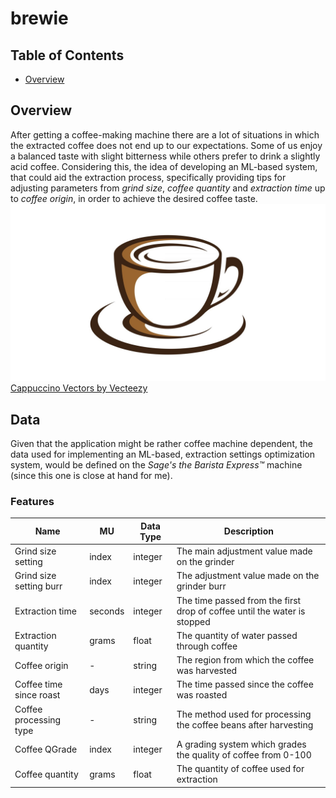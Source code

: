 # brewie

## Table of Contents

- [Overview](#overview)
  
## Overview

After getting a coffee-making machine there are a lot of situations in which the extracted coffee does not end up to our expectations. Some of us enjoy a balanced taste with slight bitterness while others prefer to drink a slightly acid coffee. Considering this, the idea of developing an ML-based system, that could aid the extraction process, specifically providing tips for adjusting parameters from _grind size_, _coffee quantity_ and _extraction time_ up to _coffee origin_, in order to achieve the desired coffee taste.
<br />
![alt text](images/coffee-icon.jpg)
<a href="https://www.vecteezy.com/free-vector/cappuccino">Cappuccino Vectors by Vecteezy</a>

## Data

Given that the application might be rather coffee machine dependent, the data used for implementing an ML-based, extraction settings optimization system, would be defined on the _Sage's the Barista Express™_ machine (since this one is close at hand for me).

### Features
|Name|MU|Data Type|Description|
|---|---|---|---|
|Grind size setting|index|integer|The main adjustment value made on the grinder|
|Grind size setting burr|index|integer|The adjustment value made on the grinder burr|
|Extraction time|seconds|integer|The time passed from the first drop of coffee until the water is stopped|
|Extraction quantity|grams|float|The quantity of water passed through coffee|
|Coffee origin|-|string|The region from which the coffee was harvested|
|Coffee time since roast|days|integer|The time passed since the coffee was roasted|
|Coffee processing type|-|string|The method used for processing the coffee beans after harvesting|
|Coffee QGrade|index|integer|A grading system which grades the quality of coffee from 0-100|
|Coffee quantity|grams|float|The quantity of coffee used for extraction|

